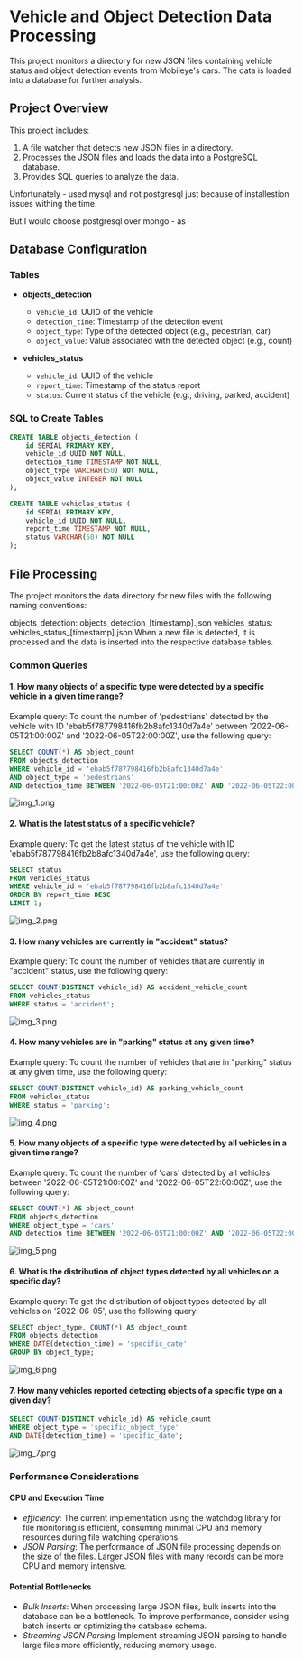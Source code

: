 # Vehicle and Object Detection Data Processing

This project monitors a directory for new JSON files containing vehicle status and object detection events from Mobileye's cars. The data is loaded into a database for further analysis.

## Project Overview

This project includes:
1. A file watcher that detects new JSON files in a directory.
2. Processes the JSON files and loads the data into a PostgreSQL database.
3. Provides SQL queries to analyze the data.

Unfortunately - used mysql and not postgresql just because of installestion issues withing the time.

But I would choose postgresql over mongo - as 
## Database Configuration

### Tables

- **objects_detection**
  - `vehicle_id`: UUID of the vehicle
  - `detection_time`: Timestamp of the detection event
  - `object_type`: Type of the detected object (e.g., pedestrian, car)
  - `object_value`: Value associated with the detected object (e.g., count)

- **vehicles_status**
  - `vehicle_id`: UUID of the vehicle
  - `report_time`: Timestamp of the status report
  - `status`: Current status of the vehicle (e.g., driving, parked, accident)

### SQL to Create Tables

```sql
CREATE TABLE objects_detection (
    id SERIAL PRIMARY KEY,
    vehicle_id UUID NOT NULL,
    detection_time TIMESTAMP NOT NULL,
    object_type VARCHAR(50) NOT NULL,
    object_value INTEGER NOT NULL
);

CREATE TABLE vehicles_status (
    id SERIAL PRIMARY KEY,
    vehicle_id UUID NOT NULL,
    report_time TIMESTAMP NOT NULL,
    status VARCHAR(50) NOT NULL
);
```

## File Processing
The project monitors the data directory for new files with the following naming conventions:

objects_detection: objects_detection_[timestamp].json
vehicles_status: vehicles_status_[timestamp].json
When a new file is detected, it is processed and the data is inserted into the respective database tables.

### Common Queries

#### 1. How many objects of a specific type were detected by a specific vehicle in a given time range?
Example query:
To count the number of 'pedestrians' detected by the vehicle with ID 'ebab5f787798416fb2b8afc1340d7a4e' between '2022-06-05T21:00:00Z' and '2022-06-05T22:00:00Z', use the following query:
```sql
SELECT COUNT(*) AS object_count
FROM objects_detection
WHERE vehicle_id = 'ebab5f787798416fb2b8afc1340d7a4e'
AND object_type = 'pedestrians'
AND detection_time BETWEEN '2022-06-05T21:00:00Z' AND '2022-06-05T22:00:00Z';
```
![img_1.png](img_1.png)

#### 2. What is the latest status of a specific vehicle?
Example query:
To get the latest status of the vehicle with ID 'ebab5f787798416fb2b8afc1340d7a4e', use the following query:
```sql
SELECT status
FROM vehicles_status
WHERE vehicle_id = 'ebab5f787798416fb2b8afc1340d7a4e'
ORDER BY report_time DESC
LIMIT 1;
```
![img_2.png](img_2.png)

#### 3.  How many vehicles are currently in "accident" status?
Example query:
To count the number of vehicles that are currently in "accident" status, use the following query:
```sql
SELECT COUNT(DISTINCT vehicle_id) AS accident_vehicle_count
FROM vehicles_status
WHERE status = 'accident';
```
![img_3.png](img_3.png)

#### 4. How many vehicles are in "parking" status at any given time?
Example query:
To count the number of vehicles that are in "parking" status at any given time, use the following query:
```sql
SELECT COUNT(DISTINCT vehicle_id) AS parking_vehicle_count
FROM vehicles_status
WHERE status = 'parking';
```
![img_4.png](img_4.png)

#### 5. How many objects of a specific type were detected by all vehicles in a given time range?
Example query:
To count the number of 'cars' detected by all vehicles between '2022-06-05T21:00:00Z' and '2022-06-05T22:00:00Z', use the following query:
```sql
SELECT COUNT(*) AS object_count
FROM objects_detection
WHERE object_type = 'cars'
AND detection_time BETWEEN '2022-06-05T21:00:00Z' AND '2022-06-05T22:00:00Z';
```
![img_5.png](img_5.png)
#### 6. What is the distribution of object types detected by all vehicles on a specific day?
Example query:
To get the distribution of object types detected by all vehicles on '2022-06-05', use the following query:
```sql
SELECT object_type, COUNT(*) AS object_count
FROM objects_detection
WHERE DATE(detection_time) = 'specific_date'
GROUP BY object_type;
```
![img_6.png](img_6.png)

#### 7. How many vehicles reported detecting objects of a specific type on a given day?
```sql
SELECT COUNT(DISTINCT vehicle_id) AS vehicle_count
WHERE object_type = 'specific_object_type'
AND DATE(detection_time) = 'specific_date';
```
![img_7.png](img_7.png)

### Performance Considerations
#### CPU and Execution Time
- *efficiency*: The current implementation using the watchdog library for file monitoring is efficient, consuming minimal CPU and memory resources during file watching operations.
- *JSON Parsing*: The performance of JSON file processing depends on the size of the files. Larger JSON files with many records can be more CPU and memory intensive.

#### Potential Bottlenecks
- *Bulk Inserts*: When processing large JSON files, bulk inserts into the database can be a bottleneck. To improve performance, consider using batch inserts or optimizing the database schema.
- *Streaming JSON Parsing* Implement streaming JSON parsing to handle large files more efficiently, reducing memory usage.
